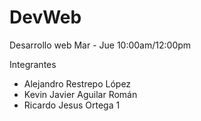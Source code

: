 # DevWeb
Desarrollo web Mar - Jue 10:00am/12:00pm

Integrantes
  - Alejandro Restrepo López
  - Kevin Javier Aguilar Román
  - Ricardo Jesus Ortega
1